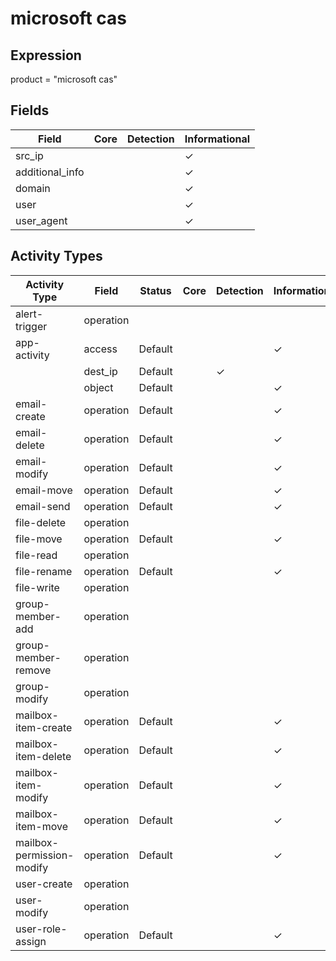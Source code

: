microsoft cas
=============

Expression
----------

product = "microsoft cas"

Fields
------

| Field           | Core | Detection | Informational |
| --------------- | ---- | --------- | ------------- |
| src_ip          |      |           | &#10003;      |
| additional_info |      |           | &#10003;      |
| domain          |      |           | &#10003;      |
| user            |      |           | &#10003;      |
| user_agent      |      |           | &#10003;      |

Activity Types
--------------

| Activity Type             | Field     | Status  | Core | Detection | Informational |
| ------------------------- | --------- | ------- | ---- | --------- | ------------- |
| alert-trigger             | operation |         |      |           |               |
| app-activity              | access    | Default |      |           | &#10003;      |
|                           | dest_ip   | Default |      | &#10003;  |               |
|                           | object    | Default |      |           | &#10003;      |
| email-create              | operation | Default |      |           | &#10003;      |
| email-delete              | operation | Default |      |           | &#10003;      |
| email-modify              | operation | Default |      |           | &#10003;      |
| email-move                | operation | Default |      |           | &#10003;      |
| email-send                | operation | Default |      |           | &#10003;      |
| file-delete               | operation |         |      |           |               |
| file-move                 | operation | Default |      |           | &#10003;      |
| file-read                 | operation |         |      |           |               |
| file-rename               | operation | Default |      |           | &#10003;      |
| file-write                | operation |         |      |           |               |
| group-member-add          | operation |         |      |           |               |
| group-member-remove       | operation |         |      |           |               |
| group-modify              | operation |         |      |           |               |
| mailbox-item-create       | operation | Default |      |           | &#10003;      |
| mailbox-item-delete       | operation | Default |      |           | &#10003;      |
| mailbox-item-modify       | operation | Default |      |           | &#10003;      |
| mailbox-item-move         | operation | Default |      |           | &#10003;      |
| mailbox-permission-modify | operation | Default |      |           | &#10003;      |
| user-create               | operation |         |      |           |               |
| user-modify               | operation |         |      |           |               |
| user-role-assign          | operation | Default |      |           | &#10003;      |

